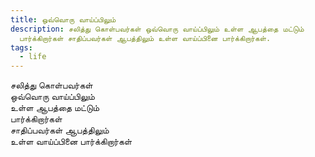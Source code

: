 ```yaml
---
title: ஒவ்வொரு வாய்ப்பிலும்
description: சலித்து கொள்பவர்கள் ஒவ்வொரு வாய்ப்பிலும் உள்ள ஆபத்தை மட்டும்
  பார்க்கிறார்கள் சாதிப்பவர்கள் ஆபத்திலும் உள்ள வாய்ப்பினை பார்க்கிறார்கள்.
tags:
  - life
---
```


சலித்து கொள்பவர்கள்\
ஒவ்வொரு வாய்ப்பிலும்\
உள்ள ஆபத்தை மட்டும்\
பார்க்கிறார்கள்\
சாதிப்பவர்கள் ஆபத்திலும்\
உள்ள வாய்ப்பினை பார்க்கிறார்கள்
